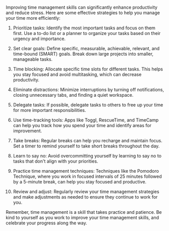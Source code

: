 Improving time management skills can significantly enhance productivity and reduce stress. Here are some effective strategies to help you manage your time more efficiently:

1. Prioritize tasks: Identify the most important tasks and focus on them first. Use a to-do list or a planner to organize your tasks based on their urgency and importance.

2. Set clear goals: Define specific, measurable, achievable, relevant, and time-bound (SMART) goals. Break down large projects into smaller, manageable tasks.

3. Time blocking: Allocate specific time slots for different tasks. This helps you stay focused and avoid multitasking, which can decrease productivity.

4. Eliminate distractions: Minimize interruptions by turning off notifications, closing unnecessary tabs, and finding a quiet workspace.

5. Delegate tasks: If possible, delegate tasks to others to free up your time for more important responsibilities.

6. Use time-tracking tools: Apps like Toggl, RescueTime, and TimeCamp can help you track how you spend your time and identify areas for improvement.

7. Take breaks: Regular breaks can help you recharge and maintain focus. Set a timer to remind yourself to take short breaks throughout the day.

8. Learn to say no: Avoid overcommitting yourself by learning to say no to tasks that don't align with your priorities.

9. Practice time management techniques: Techniques like the Pomodoro Technique, where you work in focused intervals of 25 minutes followed by a 5-minute break, can help you stay focused and productive.

10. Review and adjust: Regularly review your time management strategies and make adjustments as needed to ensure they continue to work for you.

Remember, time management is a skill that takes practice and patience. Be kind to yourself as you work to improve your time management skills, and celebrate your progress along the way.
